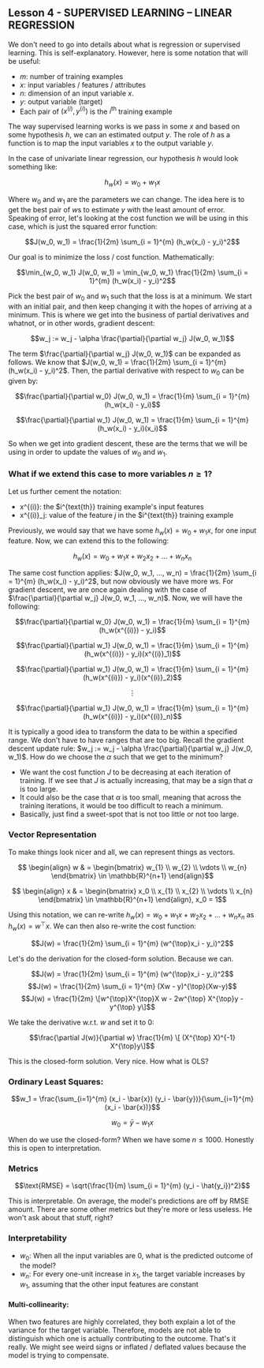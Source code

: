 ## Lesson 4 - SUPERVISED LEARNING – LINEAR REGRESSION

We don't need to go into details about what is regression or supervised learning. This is self-explanatory. However, here is some notation that will be useful: 
- $m$: number of training examples
- $x$: input variables / features / attributes
- $n$: dimension of an input variable $x$.
- $y$: output variable (target)
- Each pair of $(x^{(i)}, y^{(i)})$ is the $i^{\text{th}}$ training example

The way supervised learning works is we pass in some $x$ and based on some hypothesis $h$, we can an estimated output $y$. The role of $h$ as a function is to map the input variables $x$ to the output variable $y$.

In the case of univariate linear regression, our hypothesis $h$ would look something like: 

$$h_w (x) = w_0 + w_1 x$$

Where $w_0$ and $w_1$ are the parameters we can change. The idea here is to get the best pair of $w$s to estimate $y$ with the least amount of error. Speaking of error, let's looking at the cost function we will be using in this case, which is just the squared error function: 

$$J(w_0, w_1) = \frac{1}{2m} \sum_{i = 1}^{m} (h_w(x_i) - y_i)^2$$

Our goal is to minimize the loss / cost function. Mathematically: 

$$\min_{w_0, w_1} J(w_0, w_1) = \min_{w_0, w_1} \frac{1}{2m} \sum_{i = 1}^{m} (h_w(x_i) - y_i)^2$$

Pick the best pair of $w_0$ and $w_1$ such that the loss is at a minimum. We start with an initial pair, and then keep changing it with the hopes of arriving at a minimum. This is where we get into the business of partial derivatives and whatnot, or in other words, gradient descent: 

$$w_j := w_j - \alpha \frac{\partial}{\partial w_j} J(w_0, w_1)$$

The term $\frac{\partial}{\partial w_j} J(w_0, w_1)$ can be expanded as follows. We know that $J(w_0, w_1) = \frac{1}{2m} \sum_{i = 1}^{m} (h_w(x_i) - y_i)^2$. Then, the partial derivative with respect to $w_0$ can be given by: 

$$\frac{\partial}{\partial w_0} J(w_0, w_1) = \frac{1}{m} \sum_{i = 1}^{m} (h_w(x_i) - y_i)$$

$$\frac{\partial}{\partial w_1} J(w_0, w_1) = \frac{1}{m} \sum_{i = 1}^{m} (h_w(x_i) - y_i)(x_i)$$

So when we get into gradient descent, these are the terms that we will be using in order to update the values of $w_0$ and $w_1$. 

### What if we extend this case to more variables $n \geq 1$?

Let us further cement the notation: 
- x^{(i)}: the $i^{text{th}} training example's input features
- x^{(i)}_j: value of the feature $j$ in the $i^{text{th}} training example

Previously, we would say that we have some $h_w (x) = w_0 + w_1 x$, for one input feature. Now, we can extend this to the following: 

$$h_w (x) = w_0 + w_1 x + w_2 x_2 + ... + w_n x_n$$

The same cost function applies: $J(w_0, w_1, ..., w_n) = \frac{1}{2m} \sum_{i = 1}^{m} (h_w(x_i) - y_i)^2$, but now obviously we have more $w$s. For gradient descent, we are once again dealing with the case of $\frac{\partial}{\partial w_j} J(w_0, w_1, ..., w_n)$. Now, we will have the following: 

$$\frac{\partial}{\partial w_0} J(w_0, w_1) = \frac{1}{m} \sum_{i = 1}^{m} (h_w(x^{(i)}) - y_i)$$

$$\frac{\partial}{\partial w_1} J(w_0, w_1) = \frac{1}{m} \sum_{i = 1}^{m} (h_w(x^{(i)}) - y_i)(x^{(i)}_1)$$

$$\frac{\partial}{\partial w_1} J(w_0, w_1) = \frac{1}{m} \sum_{i = 1}^{m} (h_w(x^{(i)}) - y_i)(x^{(i)}_2)$$

$$\vdots$$

$$\frac{\partial}{\partial w_1} J(w_0, w_1) = \frac{1}{m} \sum_{i = 1}^{m} (h_w(x^{(i)}) - y_i)(x^{(i)}_n)$$

It is typically a good idea to transform the data to be within a specified range. We don't have to have ranges that are too big. Recall the gradient descent update rule: $w_j := w_j - \alpha \frac{\partial}{\partial w_j} J(w_0, w_1)$. How do we choose the $\alpha$ such that we get to the minimum? 
- We want the cost function $J$ to be decreasing at each iteration of training. If we see that $J$ is actually increasing, that may be a sign that $\alpha$ is too large.
- It could also be the case that $\alpha$ is too small, meaning that across the training iterations, it would be too difficult to reach a minimum.
- Basically, just find a sweet-spot that is not too little or not too large.

### Vector Representation
To make things look nicer and all, we can represent things as vectors. 

```math
  \begin{align}
    w & = \begin{bmatrix}
           w_{1} \\
           w_{2} \\
           \vdots \\
           w_{n}
         \end{bmatrix} \in \mathbb{R}^{n+1}
  \end{align}
```

```math
  \begin{align}
    x & = \begin{bmatrix}
           x_0 \\
           x_{1} \\
           x_{2} \\
           \vdots \\
           x_{n}
         \end{bmatrix} \in \mathbb{R}^{n+1}
  \end{align}, x_0 = 1
```

Using this notation, we can re-write $h_w (x) = w_0 + w_1 x + w_2 x_2 + ... + w_n x_n$ as $h_w (x) = w^{\top} x$. We can then also re-write the cost function: 

$$J(w) = \frac{1}{2m} \sum_{i = 1}^{m} (w^{\top}x_i - y_i)^2$$

Let's do the derivation for the closed-form solution. Because we can. 

$$J(w) = \frac{1}{2m} \sum_{i = 1}^{m} (w^{\top}x_i - y_i)^2$$
$$J(w) = \frac{1}{2m} \sum_{i = 1}^{m} (Xw - y)^{\top}(Xw-y)$$
$$J(w) = \frac{1}{2m} \[w^{\top}X^{\top}X w - 2w^{\top} X^{\top}y - y^{\top} y\]$$

We take the derivative w.r.t. $w$ and set it to 0: 

$$\frac{\partial J(w)}{\partial w} \frac{1}{m} \[ (X^{\top} X)^{-1} X^{\top}y\]$$

This is the closed-form solution. Very nice. How what is OLS?

### Ordinary Least Squares: 

$$w_1 = \frac{\sum_{i=1}^{m} (x_i - \bar{x}) (y_i - \bar{y})}{\sum_{i=1}^{m} (x_i - \bar{x})}$$

$$w_0 = \bar{y} - w_1 x $$

When do we use the closed-form? When we have some $n \leq 1000$. Honestly this is open to interpretation. 

### Metrics

$$\text{RMSE} = \sqrt{\frac{1}{m} \sum_{i = 1}^{m} (y_i - \hat{y_i})^2}$$

This is interpretable. On average, the model's predictions are off by RMSE amount. There are some other metrics but they're more or less useless. He won't ask about that stuff, right?

### Interpretability
- $w_0$: When all the input variables are 0, what is the predicted outcome of the model?
- $w_n$: For every one-unit increase in $x_1$, the target variable increases by $w_1$, assuming that the other input features are constant

#### Multi-collinearity: 
When two features are highly correlated, they both explain a lot of the variance for the target variable. Therefore, models are not able to distinguish which one is actually contributing to the outcome. That's it really. We might see weird signs or inflated / deflated values because the model is trying to compensate. 

